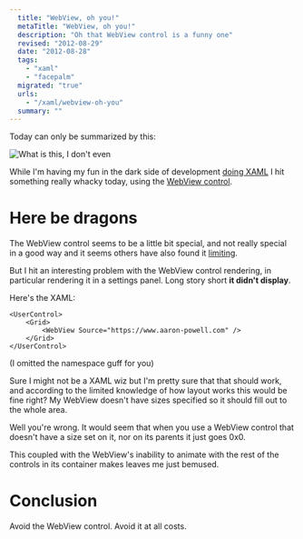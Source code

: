 ```yaml
---
  title: "WebView, oh you!"
  metaTitle: "WebView, oh you!"
  description: "Oh that WebView control is a funny one"
  revised: "2012-08-29"
  date: "2012-08-28"
  tags: 
    - "xaml"
    - "facepalm"
  migrated: "true"
  urls: 
    - "/xaml/webview-oh-you"
  summary: ""
---
```

Today can only be summarized by this:

![What is this, I don't even][1]

While I'm having my fun in the dark side of development [doing XAML][2] I hit something really whacky today, using the [WebView control][3].

# Here be dragons

The WebView control seems to be a little bit special, and not really special in a good way and it seems others have also found it [limiting][4].

But I hit an interesting problem with the WebView control rendering, in particular rendering it in a settings panel. Long story short **it didn't display**.

Here's the XAML:

    <UserControl>
        <Grid>
            <WebView Source="https://www.aaron-powell.com" />
        </Grid>
    </UserControl>

(I omitted the namespace guff for you)

Sure I might not be a XAML wiz but I'm pretty sure that that should work, and according to the limited knowledge of how layout works this would be fine right? My WebView doesn't have sizes specified so it should fill out to the whole area.

Well you're wrong. It would seem that when you use a WebView control that doesn't have a size set on it, nor on its parents it just goes 0x0.

This coupled with the WebView's inability to animate with the rest of the controls in its container makes leaves me just bemused.

# Conclusion

Avoid the WebView control. Avoid it at all costs.
 

  [1]: https://www.aaron-powell.com/get/memes/what-is-this-i-dont-even-spiderman.jpg
  [2]: https://www.aaron-powell.com/xaml/xaml-by-a-web-guy
  [3]: http://msdn.microsoft.com/en-us/library/windows/apps/windows.ui.xaml.controls.webview
  [4]: http://nicksnettravels.builttoroam.com/post/2012/04/21/Limitations-of-the-WebView-in-Windows-8-Metro-Apps.aspx